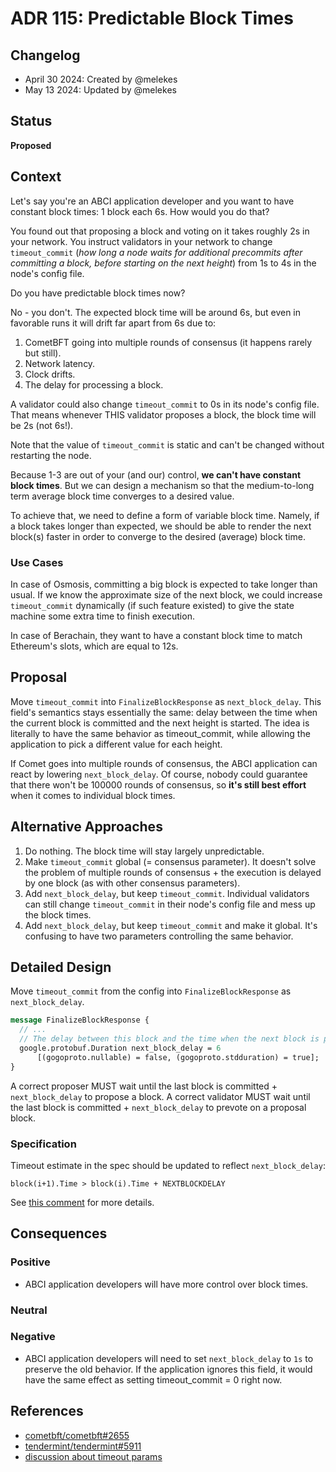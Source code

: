 # ADR 115: Predictable Block Times

## Changelog

 - April 30 2024: Created by @melekes
 - May 13 2024: Updated by @melekes

## Status

**Proposed**

## Context

Let's say you're an ABCI application developer and you want to have
constant block times: 1 block each 6s. How would you do that?

You found out that proposing a block and voting on it takes roughly 2s in your
network. You instruct validators in your network to change `timeout_commit`
(_how long a node waits for additional precommits after committing a block,
before starting on the next height_) from 1s to 4s in the node's config file.

Do you have predictable block times now?

No - you don't. The expected block time will be around 6s, but even in
favorable runs it will drift far apart from 6s due to:

1. CometBFT going into multiple rounds of consensus (it happens rarely but
   still).
2. Network latency.
3. Clock drifts.
4. The delay for processing a block.

A validator could also change `timeout_commit` to 0s in its node's config file.
That means whenever THIS validator proposes a block, the block time will be 2s
(not 6s!).

Note that the value of `timeout_commit` is static and can't be changed
without restarting the node.

Because 1-3 are out of your (and our) control, **we can't have constant block
times**. But we can design a mechanism so that the medium-to-long term average
block time converges to a desired value.

To achieve that, we need to define a form of variable block time. Namely, if a
block takes longer than expected, we should be able to render the next block(s)
faster in order to converge to the desired (average) block time.

### Use Cases

In case of Osmosis, committing a big block is expected to take longer than
usual. If we know the approximate size of the next block, we could increase
`timeout_commit` dynamically (if such feature existed) to give the state
machine some extra time to finish execution.

In case of Berachain, they want to have a constant block time to match
Ethereum's slots, which are equal to 12s.

## Proposal

Move `timeout_commit` into `FinalizeBlockResponse` as `next_block_delay`. This
field's semantics stays essentially the same: delay between the time when the
current block is committed and the next height is started. The idea is
literally to have the same behavior as timeout_commit, while allowing the
application to pick a different value for each height.

If Comet goes into multiple rounds of consensus, the ABCI application can react
by lowering `next_block_delay`. Of course, nobody could guarantee that there
won't be 100000 rounds of consensus, so **it's still best effort** when it
comes to individual block times.

## Alternative Approaches

1. Do nothing. The block time will stay largely unpredictable.
2. Make `timeout_commit` global (= consensus parameter). It doesn't solve the
   problem of multiple rounds of consensus + the execution is delayed by one
   block (as with other consensus parameters).
3. Add `next_block_delay`, but keep `timeout_commit`. Individual validators can
   still change `timeout_commit` in their node's config file and mess up the
   block times.
4. Add `next_block_delay`, but keep `timeout_commit` and make it global. It's
   confusing to have two parameters controlling the same behavior.

## Detailed Design

Move `timeout_commit` from the config into `FinalizeBlockResponse` as `next_block_delay`.

```protobuf
message FinalizeBlockResponse {
  // ...
  // The delay between this block and the time when the next block is proposed.
  google.protobuf.Duration next_block_delay = 6
      [(gogoproto.nullable) = false, (gogoproto.stdduration) = true];
}
```

A correct proposer MUST wait until the last block is committed + `next_block_delay` to propose a block.
A correct validator MUST wait until the last block is committed + `next_block_delay` to prevote on a proposal block.

### Specification

Timeout estimate in the spec should be updated to reflect `next_block_delay`:

```
block(i+1).Time > block(i).Time + NEXTBLOCKDELAY
```

See [this comment][spec-comment] for more details.

## Consequences

### Positive

- ABCI application developers will have more control over block times.

### Neutral

### Negative

- ABCI application developers will need to set `next_block_delay` to `1s`
  to preserve the old behavior. If the application ignores this field, it
  would have the same effect as setting timeout_commit = 0 right now.

## References

* [cometbft/cometbft#2655](https://github.com/cometbft/cometbft/issues/2655)
* [tendermint/tendermint#5911](https://github.com/tendermint/tendermint/issues/5911)
* [discussion about timeout params](https://github.com/cometbft/cometbft/discussions/2266)

[spec-comment]: https://github.com/tendermint/tendermint/issues/5911#issuecomment-804889910
